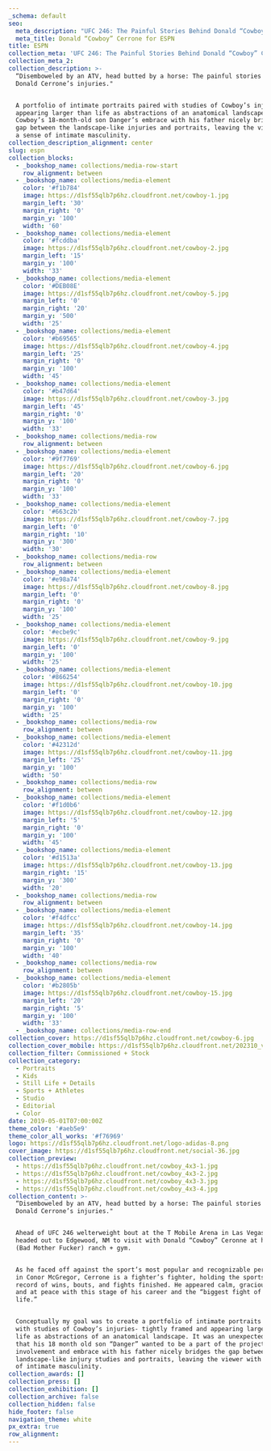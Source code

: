```yaml
---
_schema: default
seo:
  meta_description: "UFC 246: The Painful Stories Behind Donald “Cowboy” Cerrone’s Injuries"
  meta_title: Donald “Cowboy” Cerrone for ESPN
title: ESPN
collection_meta: 'UFC 246: The Painful Stories Behind Donald “Cowboy” Cerrone’s Injuries'
collection_meta_2:
collection_description: >-
  “Disemboweled by an ATV, head butted by a horse: The painful stories behind
  Donald Cerrone’s injuries."


  A portfolio of intimate portraits paired with studies of Cowboy’s injuries
  appearing larger than life as abstractions of an anatomical landscape.
  Cowboy’s 18-month-old son Danger’s embrace with his father nicely bridges the
  gap between the landscape-like injuries and portraits, leaving the viewer with
  a sense of intimate masculinity.
collection_description_alignment: center
slug: espn
collection_blocks:
  - _bookshop_name: collections/media-row-start
    row_alignment: between
  - _bookshop_name: collections/media-element
    color: '#f1b784'
    image: https://d1sf55qlb7p6hz.cloudfront.net/cowboy-1.jpg
    margin_left: '30'
    margin_right: '0'
    margin_y: '100'
    width: '60'
  - _bookshop_name: collections/media-element
    color: '#fcddba'
    image: https://d1sf55qlb7p6hz.cloudfront.net/cowboy-2.jpg
    margin_left: '15'
    margin_y: '100'
    width: '33'
  - _bookshop_name: collections/media-element
    color: '#DEB08E'
    image: https://d1sf55qlb7p6hz.cloudfront.net/cowboy-5.jpg
    margin_left: '0'
    margin_right: '20'
    margin_y: '500'
    width: '25'
  - _bookshop_name: collections/media-element
    color: '#b69565'
    image: https://d1sf55qlb7p6hz.cloudfront.net/cowboy-4.jpg
    margin_left: '25'
    margin_right: '0'
    margin_y: '100'
    width: '45'
  - _bookshop_name: collections/media-element
    color: '#b47d64'
    image: https://d1sf55qlb7p6hz.cloudfront.net/cowboy-3.jpg
    margin_left: '45'
    margin_right: '0'
    margin_y: '100'
    width: '33'
  - _bookshop_name: collections/media-row
    row_alignment: between
  - _bookshop_name: collections/media-element
    color: '#9f7769'
    image: https://d1sf55qlb7p6hz.cloudfront.net/cowboy-6.jpg
    margin_left: '20'
    margin_right: '0'
    margin_y: '100'
    width: '33'
  - _bookshop_name: collections/media-element
    color: '#663c2b'
    image: https://d1sf55qlb7p6hz.cloudfront.net/cowboy-7.jpg
    margin_left: '0'
    margin_right: '10'
    margin_y: '300'
    width: '30'
  - _bookshop_name: collections/media-row
    row_alignment: between
  - _bookshop_name: collections/media-element
    color: '#e98a74'
    image: https://d1sf55qlb7p6hz.cloudfront.net/cowboy-8.jpg
    margin_left: '0'
    margin_right: '0'
    margin_y: '100'
    width: '25'
  - _bookshop_name: collections/media-element
    color: '#ecbe9c'
    image: https://d1sf55qlb7p6hz.cloudfront.net/cowboy-9.jpg
    margin_left: '0'
    margin_y: '100'
    width: '25'
  - _bookshop_name: collections/media-element
    color: '#866254'
    image: https://d1sf55qlb7p6hz.cloudfront.net/cowboy-10.jpg
    margin_left: '0'
    margin_right: '0'
    margin_y: '100'
    width: '25'
  - _bookshop_name: collections/media-row
    row_alignment: between
  - _bookshop_name: collections/media-element
    color: '#42312d'
    image: https://d1sf55qlb7p6hz.cloudfront.net/cowboy-11.jpg
    margin_left: '25'
    margin_y: '100'
    width: '50'
  - _bookshop_name: collections/media-row
    row_alignment: between
  - _bookshop_name: collections/media-element
    color: '#f1d0b6'
    image: https://d1sf55qlb7p6hz.cloudfront.net/cowboy-12.jpg
    margin_left: '5'
    margin_right: '0'
    margin_y: '100'
    width: '45'
  - _bookshop_name: collections/media-element
    color: '#d1513a'
    image: https://d1sf55qlb7p6hz.cloudfront.net/cowboy-13.jpg
    margin_right: '15'
    margin_y: '300'
    width: '20'
  - _bookshop_name: collections/media-row
    row_alignment: between
  - _bookshop_name: collections/media-element
    color: '#f4dfcc'
    image: https://d1sf55qlb7p6hz.cloudfront.net/cowboy-14.jpg
    margin_left: '35'
    margin_right: '0'
    margin_y: '100'
    width: '40'
  - _bookshop_name: collections/media-row
    row_alignment: between
  - _bookshop_name: collections/media-element
    color: '#b2805b'
    image: https://d1sf55qlb7p6hz.cloudfront.net/cowboy-15.jpg
    margin_left: '20'
    margin_right: '5'
    margin_y: '100'
    width: '33'
  - _bookshop_name: collections/media-row-end
collection_cover: https://d1sf55qlb7p6hz.cloudfront.net/cowboy-6.jpg
collection_cover_mobile: https://d1sf55qlb7p6hz.cloudfront.net/202310_vert-covers-12.jpg
collection_filter: Commissioned + Stock
collection_category:
  - Portraits
  - Kids
  - Still Life + Details
  - Sports + Athletes
  - Studio
  - Editorial
  - Color
date: 2019-05-01T07:00:00Z
theme_color: '#aeb5e9'
theme_color_all_works: '#f76969'
logo: https://d1sf55qlb7p6hz.cloudfront.net/logo-adidas-8.png
cover_image: https://d1sf55qlb7p6hz.cloudfront.net/social-36.jpg
collection_preview:
  - https://d1sf55qlb7p6hz.cloudfront.net/cowboy_4x3-1.jpg
  - https://d1sf55qlb7p6hz.cloudfront.net/cowboy_4x3-2.jpg
  - https://d1sf55qlb7p6hz.cloudfront.net/cowboy_4x3-3.jpg
  - https://d1sf55qlb7p6hz.cloudfront.net/cowboy_4x3-4.jpg
collection_content: >-
  “Disemboweled by an ATV, head butted by a horse: The painful stories behind
  Donald Cerrone’s injuries."


  Ahead of UFC 246 welterweight bout at the T Mobile Arena in Las Vegas, I
  headed out to Edgewood, NM to visit with Donald “Cowboy” Ceronne at his BMF
  (Bad Mother Fucker) ranch + gym.


  As he faced off against the sport’s most popular and recognizable personality
  in Conor McGregor, Cerrone is a fighter’s fighter, holding the sports all time
  record of wins, bouts, and fights finished. He appeared calm, gracious, funny,
  and at peace with this stage of his career and the “biggest fight of his
  life.”


  Conceptually my goal was to create a portfolio of intimate portraits paired
  with studies of Cowboy’s injuries- tightly framed and appearing larger than
  life as abstractions of an anatomical landscape. It was an unexpected bonus
  that his 18 month old son “Danger” wanted to be a part of the project. His
  involvement and embrace with his father nicely bridges the gap between the
  landscape-like injury studies and portraits, leaving the viewer with a sense
  of intimate masculinity.
collection_awards: []
collection_press: []
collection_exhibition: []
collection_archive: false
collection_hidden: false
hide_footer: false
navigation_theme: white
px_extra: true
row_alignment:
---
```

